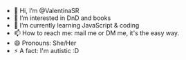 - 👋 Hi, I’m @ValentinaSR
- 👀 I’m interested in DnD and books
- 🌱 I’m currently learning JavaScript & coding
- 📫 How to reach me: mail me or DM me, it's the easy way.
- 😄 Pronouns: She/Her
- ⚡ A fact: I'm autistic :D
